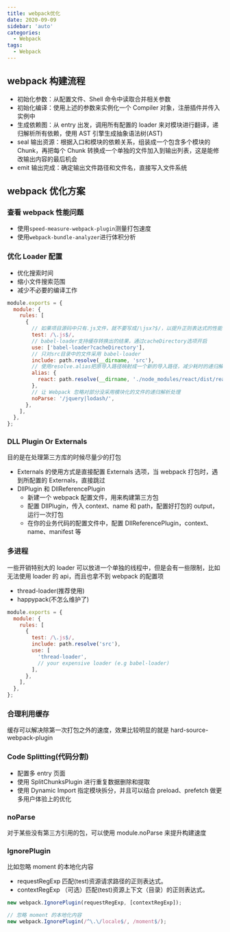 ```yaml
---
title: webpack优化
date: 2020-09-09
sidebar: 'auto'
categories:
  - Webpack
tags:
  - Webpack
---
```


## webpack 构建流程

- 初始化参数：从配置文件、Shell 命令中读取合并相关参数
- 初始化编译：使用上述的参数来实例化一个 Compiler 对象，注册插件并传入实例中
- 生成依赖图：从 entry 出发，调用所有配置的 loader 来对模块进行翻译，递归解析所有依赖，使用 AST 引擎生成抽象语法树(AST)
- seal 输出资源：根据入口和模块的依赖关系，组装成一个包含多个模块的 Chunk，再把每个 Chunk 转换成一个单独的文件加入到输出列表，这是能修改输出内容的最后机会
- emit 输出完成：确定输出文件路径和文件名，直接写入文件系统

## webpack 优化方案

### 查看 webpack 性能问题

- 使用`speed-measure-webpack-plugin`测量打包速度
- 使用`webpack-bundle-analyzer`进行体积分析

### 优化 Loader 配置

- 优化搜索时间
- 缩小文件搜索范围
- 减少不必要的编译工作

```js
module.exports = {
  module: {
    rules: [
      {
        // 如果项目源码中只有.js文件，就不要写成/\jsx?$/，以提升正则表达式的性能
        test: /\.js$/,
        // babel-loader支持缓存转换出的结果，通过cacheDirectory选项开启
        use: ['babel-loader?cacheDirectory'],
        // 只对src目录中的文件采用 babel-loader
        include: path.resolve(__dirname, 'src'),
        // 使用resolve.alias把原导入路径映射成一个新的导入路径，减少耗时的递归解析操作
        alias: {
          react: path.resolve(__dirname, './node_modules/react/dist/react.min.js'),
        },
        // 让 Webpack 忽略对部分没采用模块化的文件的递归解析处理
        noParse: '/jquery|lodash/',
      },
    ],
  },
};
```

### DLL Plugin Or Externals

目的是在处理第三方库的时候尽量少的打包

- Externals 的使用方式是直接配置 Externals 选项，当 webpack 打包时，遇到所配置的 Externals，直接跳过
- DllPlugin 和 DllReferencePlugin
  - 新建一个 webpack 配置文件，用来构建第三方包
  - 配置 DllPlugin，传入 context、name 和 path，配置好打包的 output，运行一次打包
  - 在你的业务代码的配置文件中，配置 DllReferencePlugin，context、name、manifest 等

### 多进程

一些开销特别大的 loader 可以放进一个单独的线程中，但是会有一些限制，比如无法使用 loader 的 api，而且也拿不到 webpack 的配置项

- thread-loader(推荐使用)
- happypack(不怎么维护了)

```js
module.exports = {
  module: {
    rules: [
      {
        test: /\.js$/,
        include: path.resolve('src'),
        use: [
          'thread-loader',
          // your expensive loader (e.g babel-loader)
        ],
      },
    ],
  },
};
```

### 合理利用缓存

缓存可以解决除第一次打包之外的速度，效果比较明显的就是 hard-source-webpack-plugin

### Code Splitting(代码分割)

- 配置多 entry 页面
- 使用 SplitChunksPlugin 进行重复数据删除和提取
- 使用 Dynamic Import 指定模块拆分，并且可以结合 preload、prefetch 做更多用户体验上的优化

### noParse

对于某些没有第三方引用的包，可以使用 module.noParse 来提升构建速度

### IgnorePlugin

比如忽略 moment 的本地化内容

- requestRegExp 匹配(test)资源请求路径的正则表达式。
- contextRegExp （可选）匹配(test)资源上下文（目录）的正则表达式。

```js
new webpack.IgnorePlugin(requestRegExp, [contextRegExp]);

// 忽略 moment 的本地化内容
new webpack.IgnorePlugin(/^\.\/locale$/, /moment$/);
```
